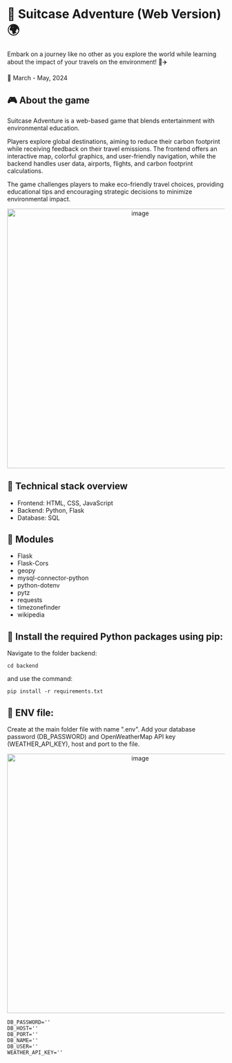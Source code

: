 # 🎒 Suitcase Adventure (Web Version) 🌍

Embark on a journey like no other as you explore the world while learning about the impact of your travels on the environment! 🌱✈️

📅 March - May, 2024

## :video_game: About the game
Suitcase Adventure is a web-based game that blends entertainment with environmental education.

Players explore global destinations, aiming to reduce their carbon footprint while receiving feedback on their travel emissions. The frontend offers an interactive map, colorful graphics, and user-friendly navigation, while the backend handles user data, airports, flights, and carbon footprint calculations.

The game challenges players to make eco-friendly travel choices, providing educational tips and encouraging strategic decisions to minimize environmental impact.

<p align="center">
  <img src="https://github.com/Viktoriia-code/suitcase-adventure-web/assets/43078402/9da5d26f-737e-4c68-92fa-2b29153d1c91" alt="image" width="600">
</p>

## :floppy_disk: Technical stack overview
* Frontend: HTML, CSS, JavaScript
* Backend: Python, Flask
* Database: SQL

## :electric_plug: Modules
* Flask
* Flask-Cors
* geopy
* mysql-connector-python
* python-dotenv
* pytz
* requests
* timezonefinder
* wikipedia

## :wrench: Install the required Python packages using pip:
Navigate to the folder backend:
```
cd backend
```
and use the command:
```
pip install -r requirements.txt
```

## :closed_lock_with_key: ENV file:
Create at the main folder file with name ".env". Add your database password (DB_PASSWORD) and OpenWeatherMap API key (WEATHER_API_KEY), host and port to the file.
<p align="center">
  <img src="https://github.com/Viktoriia-code/suitcase-adventure-web/assets/43078402/b295b03b-d839-4c13-86d7-5f2f35f70b22" alt="image" width="600">
</p>

```
DB_PASSWORD=''
DB_HOST=''
DB_PORT=''
DB_NAME=''
DB_USER=''
WEATHER_API_KEY=''
```
